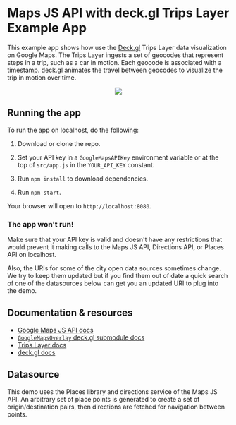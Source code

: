 # Maps JS API with deck.gl Trips Layer Example App

This example app shows how use the [Deck.gl](https://deck.gl) Trips Layer data visualization on Google Maps. The Trips Layer ingests a set of geocodes that represent steps in a trip, such as a car in motion. Each geocode is associated with a timestamp. deck.gl animates the travel between geocodes to visualize the trip in motion over time.

<p align="center"><img src="https://github.com/googlemaps/deck.gl-demos/raw/master/img/trips.png" /></p>

## Running the app

To run the app on localhost, do the following:

1. Download or clone the repo.

2. Set your API key in a `GoogleMapsAPIKey` environment variable or at the top of `src/app.js` in the `YOUR_API_KEY` constant.

3. Run `npm install` to download dependencies.

4. Run `npm start`.

Your browser will open to `http://localhost:8080`.

### The app won't run!

Make sure that your API key is valid and doesn't have any restrictions that would prevent it making calls to the Maps JS API, Directions API, or Places API on localhost.

Also, the URIs for some of the city open data sources sometimes change. We try to keep them updated but if you find them out of date a quick search of one of the datasources below can get you an updated URI to plug into the demo.

## Documentation & resources

- [Google Maps JS API docs](https://developers.google.com/maps/documentation/javascript/)
- [`GoogleMapsOverlay` deck.gl submodule docs](https://deck.gl/#/documentation/submodule-api-reference/deckgl-google-maps/overview)
- [Trips Layer docs](https://github.com/uber/deck.gl/blob/master/docs/layers/trips-layer.md)
- [deck.gl docs](https://deck.gl/#/documentation/overview/introduction)

## Datasource

This demo uses the Places library and directions service of the Maps JS API. An arbitrary set of place points is generated to create a set of origin/destination pairs, then directions are fetched for navigation between points.